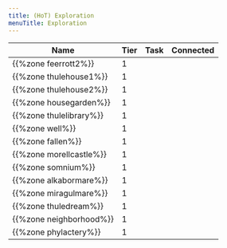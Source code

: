 ```yaml
---
title: (HoT) Exploration
menuTitle: Exploration
---
```


Name|Tier|Task|Connected
---|---|---|---
{{%zone feerrott2%}}|1||
{{%zone thulehouse1%}}|1||
{{%zone thulehouse2%}}|1||
{{%zone housegarden%}}|1||
{{%zone thulelibrary%}}|1||
{{%zone well%}}|1||
{{%zone fallen%}}|1||
{{%zone morellcastle%}}|1||
{{%zone somnium%}}|1||
{{%zone alkabormare%}}|1||
{{%zone miragulmare%}}|1||
{{%zone thuledream%}}|1||
{{%zone neighborhood%}}|1||
{{%zone phylactery%}}|1||